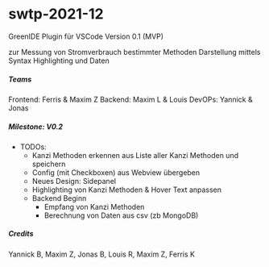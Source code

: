 # swtp-2021-12

GreenIDE Plugin für VSCode
Version 0.1 (MVP)

zur Messung von Stromverbrauch bestimmter Methoden
Darstellung mittels Syntax Highlighting und Daten

##### Teams
Frontend: Ferris & Maxim Z
Backend: Maxim L & Louis
DevOPs: Yannick & Jonas

##### Milestone: V0.2
- TODOs:
    - Kanzi Methoden erkennen aus Liste aller Kanzi Methoden und speichern
    - Config (mit Checkboxen) aus Webview übergeben
    - Neues Design: Sidepanel
    - Highlighting von Kanzi Methoden & Hover Text anpassen
    - Backend Beginn
        - Empfang von Kanzi Methoden
        - Berechnung von Daten aus csv (zb MongoDB)

##### Credits
Yannick B, Maxim Z, Jonas B, Louis R, Maxim Z, Ferris K

